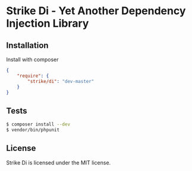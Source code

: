 # Strike Di - Yet Another Dependency Injection Library

## Installation

Install with composer

```json
{
    "require": {
        "strike/di": "dev-master"
    }
}
```


## Tests

```bash
$ composer install --dev
$ vendor/bin/phpunit
```

## License

Strike Di is licensed under the MIT license.
